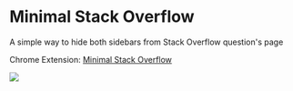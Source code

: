 # Minimal Stack Overflow
A simple way to hide both sidebars from Stack Overflow question's page

Chrome Extension: [Minimal Stack Overflow](https://chrome.google.com/webstore/detail/minimal-stack-overflow/iacpemcanoendljfmmdcbonjanbmpmha)

![](https://raw.githubusercontent.com/slack-theme/minimal-stack-overflow/master/assets/screenshot.jpg)